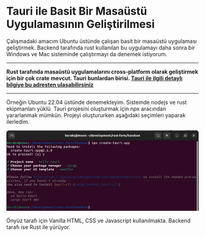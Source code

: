 # Tauri ile Basit Bir Masaüstü Uygulamasının Geliştirilmesi

Çalışmadaki amacım Ubuntu üstünde çalışan basit bir masaüstü uygulaması geliştirmek. Backend tarafında rust kullanılan bu uygulamayı daha sonra bir Windows ve Mac sisteminde çalıştırmayı da denemek istiyorum.

---

**Rust tarafında masaüstü uygulamalarını cross-platform olarak geliştirmek için bir çok crate mevcut. Tauri bunlardan birisi. [Tauri ile ilgili detaylı bilgiye bu adresten ulaşabilirsiniz](https://tauri.app/)** 

---

Örneğin Ubuntu 22.04 üstünde denemekteyim. Sistemde nodejs ve rust ekipmanları yüklü. Tauri projesini oluşturmak için npx aracından yararlanmak mümkün. Projeyi oluştururken aşağıdaki seçimleri yaparak ilerledim.

![../images/hello_tauri_01.png](../images/hello_tauri_01.png)

Önyüz tarafı için Vanilla HTML, CSS ve Javascript kullanılmakta. Backend tarafı ise Rust ile yürüyor.